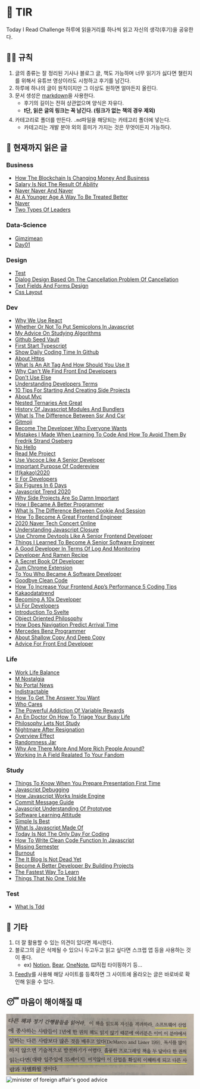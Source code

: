 # 📖 TIR
Today I Read Challenge
하루에 읽을거리를 하나씩 읽고 자신의 생각(후기)을 공유한다.   

## 👩‍⚖️ 규칙  

1. 글의 종류는 잘 정리된 기사나 블로그 글, 책도 가능하며 너무 읽기가 싫다면 챌린지를 위해서 유튜브 영상이라도 시청하고 후기를 남긴다. 
2. 하루에 하나의 글이 원칙이지만 그 이상도 원하면 얼마든지 올린다. 
3. 문서 생성은 [markdown](https://gist.github.com/ihoneymon/652be052a0727ad59601)을 사용한다.   
    - 후기의 길이는 전혀 상관없으며 양식은 자유다.  
    - **❗단, 읽은 글의 링크는 꼭 남긴다. (링크가 없는 책의 경우 제외)** 
4. 카테고리로 폴더를 만든다. `.md`파일을 해당되는 카테고리 폴더에 넣는다.   
    - 카테고리는 개발 분야 외의 흥미가 가지는 것은 무엇이든지 가능하다.   

## 📰 현재까지 읽은 글  
### Business

- [How The Blockchain Is Changing Money And Business](Business/how-the-blockchain-is-changing-money-and-business.md)
- [Salary Is Not The Result Of Ability](Business/Salary-is-not-the-result-of-ability..md)
- [Naver Naver And Naver](Business/naver-naver-and-naver.md)
- [At A Younger Age A Way To Be Treated Better](Business/at-a-younger-age-a-way-to-be-treated-better.md)
- [Naver](Business/naver.md)
- [Two Types Of Leaders](Business/two-types-of-leaders.md)

### Data-Science

- [Gimzimean](Data-Science/GIMZIMEAN.md)
- [Day01](Data-Science/Day01.md)

### Design

- [Test](Design/test.md)
- [Dialog Design Based On The Cancellation Problem Of Cancellation](Design/dialog-design-based-on-the-cancellation-problem-of-cancellation.md)
- [Text Fields And Forms Design](Design/text-fields-and-forms-design.md)
- [Css Layout](Design/css-layout.md)

### Dev

- [Why We Use React](Dev/why-we-use-react.md)
- [Whether Or Not To Put Semicolons In Javascript](Dev/whether-or-not-to-put-semicolons-in-javaScript.md)
- [My Advice On Studying Algorithms](Dev/my-advice-on-studying-algorithms.md)
- [Github Seed Vault](Dev/github-seed-vault.md)
- [First Start Typescript](Dev/first-start-typescript.md)
- [Show Daily Coding Time In Github](Dev/show-daily-coding-time-in-github.md)
- [About Https](Dev/about-https.md)
- [What Is An Alt Tag And How Should You Use It](Dev/what-is-an-alt-tag-and-how-should-you-use-it.md)
- [Why Can't We Find Front End Developers](Dev/why-can't-we-find-front-end-developers.md)
- [Don't Use Else](Dev/don't-use-else.md)
- [Understanding Developers Terms](Dev/understanding-developers-terms.md)
- [10 Tips For Starting And Creating Side Projects](Dev/10-tips-for-starting-and-creating-side-projects.md)
- [About Mvc](Dev/about-mvc.md)
- [Nested Ternaries Are Great](Dev/nested-ternaries-are-great.md)
- [History Of Javascript Modules And Bundlers](Dev/history-of-javascript-modules-and-bundlers.md)
- [What Is The Difference Between Ssr And Csr](Dev/what-is-the-difference-between-SSR-and-CSR.md)
- [Gitmoji](Dev/gitmoji.md)
- [Become The Developer Who Everyone Wants](Dev/become-the-developer-who-everyone-wants.md)
- [Mistakes I Made When Learning To Code And How To Avoid Them By Fredrik Strand Oseberg](Dev/mistakes-i-made-when-learning-to-code-and-how-to-avoid-them-by-fredrik-strand-oseberg.md)
- [No Hello](Dev/no-hello.md)
- [Read Me Project](Dev/read-me-project.md)
- [Use Vscoce Like A Senior Developer](Dev/use-vscoce-like-a-senior-developer.md)
- [Important Purpose Of Codereview](Dev/important-purpose-of-codereview.md)
- [If(kakao)2020](Dev/if(kakao)2020.md)
- [Ir For Developers](Dev/ir-for-developers.md)
- [Six Figures In 6 Days](Dev/six-figures-in-6-days.md)
- [Javascript Trend 2020](Dev/javascript-trend-2020.md)
- [Why Side Projects Are So Damn Important](Dev/why-side-projects-are-so-damn-important.md)
- [How I Became A Better Programmer](Dev/how-i-became-a-better-programmer.md)
- [What Is The Difference Between Cookie And Session](Dev/what-is-the-difference-between-cookie-and-session.md)
- [How To Become A Great Frontend Engineer](Dev/how-to-become-a-great-frontend-engineer.md)
- [2020 Naver Tech Concert Online](Dev/2020-naver-tech-concert-online.md)
- [Understanding Javascript Closure](Dev/understanding-javascript-closure.md)
- [Use Chrome Devtools Like A Senior Frontend Developer](Dev/use-chrome-devTools-like-a-senior-frontend-developer.md)
- [Things I Learned To Become A Senior Software Engineer](Dev/things-i-learned-to-become-a-senior-software-engineer.md)
- [A Good Developer In Terms Of Log And Monitoring](Dev/a-good-developer-in-terms-of-log-and-monitoring.md)
- [Developer And Ramen Recipe](Dev/developer-and-ramen-recipe.md)
- [A Secret Book Of Developer](Dev/a-secret-book-of-developer.md)
- [Zum Chrome Extension](Dev/zum-chrome-extension.md)
- [To You Who Became A Software Developer](Dev/to-you-who-became-a-software-developer.md)
- [Goodbye Clean Code](Dev/goodbye-clean-code.md)
- [How To Increase Your Frontend App’s Performance 5 Coding Tips](Dev/how-to-increase-your-frontend-app’s-performance-5-coding-tips.md)
- [Kakaodatatrend](Dev/kakaodatatrend.md)
- [Becoming A 10x Developer](Dev/becoming-a-10x-developer.md)
- [Ui For Developers](Dev/ui-for-developers.md)
- [Introduction To Svelte](Dev/introduction-to-svelte.md)
- [Object Oriented Philosophy](Dev/object-oriented-philosophy.md)
- [How Does Navigation Predict Arrival Time](Dev/how-does-navigation-predict-arrival-time.md)
- [Mercedes Benz Programmer](Dev/mercedes-benz-programmer.md)
- [About Shallow Copy And Deep Copy](Dev/about-shallow-copy-and-deep-copy.md)
- [Advice For Front End Developer](Dev/advice-for-front-end-developer.md)

### Life

- [Work Life Balance](Life/work-life-balance.md)
- [M Nostalgia](Life/m-nostalgia.md)
- [No Portal News](Life/no-portal-news.md)
- [Indistractable](Life/indistractable.md)
- [How To Get The Answer You Want](Life/how-to-get-the-answer-you-want.md)
- [Who Cares](Life/who-cares.md)
- [The Powerful Addiction Of Variable Rewards](Life/the-powerful-addiction-of-variable-rewards.md)
- [An En Doctor On How To Triage Your Busy Life](Life/an-en-doctor-on-how-to-triage-your-busy-life.md)
- [Philosophy Lets Not Study](Life/philosophy-lets-not-study.md)
- [Nightmare After Resignation](Life/nightmare-after-resignation.md)
- [Overview Effect](Life/overview-effect.md)
- [Randomness Jar](Life/randomness-jar.md)
- [Why Are There More And More Rich People Around?](Life/why-are-there-more-and-more-rich-people-around?.md)
- [Working In A Field Realated To Your Fandom](Life/working-in-a-field-realated-to-your-fandom.md)

### Study

- [Things To Know When You Prepare Presentation First Time](Study/things-to-know-when-you-prepare-presentation-first-time.md)
- [Javascript Debugging](Study/javascript-debugging.md)
- [How Javascript Works Inside Engine](Study/how-javascript-works-inside-engine.md)
- [Commit Message Guide](Study/commit-message-guide.md)
- [Javascript Understanding Of Prototype](Study/javascript-understanding-of-prototype.md)
- [Software Learning Attitude](Study/software-learning-attitude.md)
- [Simple Is Best](Study/simple-is-best.md)
- [What Is Javascript Made Of](Study/what-is-javascript-made-of.md)
- [Today Is Not The Only Day For Coding](Study/today-is-not-the-only-day-for-coding.md)
- [How To Write Clean Code Function In Javascript](Study/how-to-write-clean-code-function-in-javascript.md)
- [Missing Semester](Study/missing-semester.md)
- [Burnout](Study/burnout.md)
- [The It Blog Is Not Dead Yet](Study/the-IT-blog-is-not-dead-yet.md)
- [Become A Better Developer By Building Projects](Study/become-a-better-developer-by-building-projects.md)
- [The Fastest Way To Learn](Study/the-fastest-way-to-learn.md)
- [Things That No One Told Me](Study/things-that-no-one-told-me.md)

### Test

- [What Is Tdd](Test/what-is-TDD.md)

## 💬 기타  
1. 더 잘 활용할 수 있는 의견이 있다면 제시한다.  
2. 블로그의 글은 삭제될 수 있으니 두고두고 읽고 싶다면 스크랩 앱 등을 사용하는 것이 좋다.  
    - ex) [Notion](https://www.notion.so/), [Bear](https://bear.app/), [OneNote](https://www.onenote.com/), ⌨️직접 타이핑하기 등...
3. [Feedly](https://feedly.com/)를 사용해 해당 사이트를 등록하면 그 사이트에 올라오는 글은 바로바로 확인해 읽을 수 있다.   


## 😴 마음이 해이해질 때 

![code-complete2](img/IMG_7770.jpg)
![minister of foreign affair's good advice](img/kang.png)
